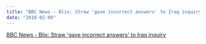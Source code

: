 ```yaml
---
title: "BBC News - Blix: Straw 'gave incorrect answers' to Iraq inquiry"
date: "2010-02-08"
---
```


[BBC News - Blix: Straw 'gave incorrect answers' to Iraq inquiry](https://news.bbc.co.uk/2/hi/europe/8503454.stm)
